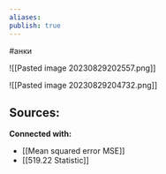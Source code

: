 ```yaml
---
aliases:
publish: true
---
```

#анки

![[Pasted image 20230829202557.png]]

![[Pasted image 20230829204732.png]]

**Sources:**
- 


**Connected with:**
- [[Mean squared error MSE]]
- [[519.22 Statistic]]

